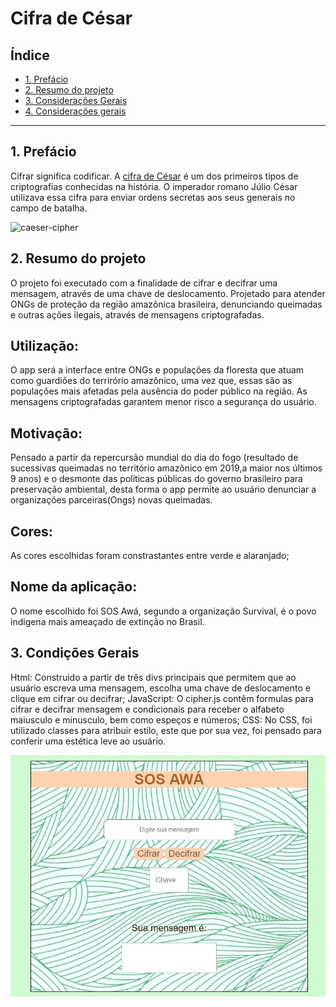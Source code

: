 # Cifra de César

## Índice

* [1. Prefácio](#1-prefácio)
* [2. Resumo do projeto](#2-resumo-do-projeto)
* [3. Considerações Gerais](#3-Considerações-gerais)
* [4. Considerações gerais](#4-considerações-gerais)

***

## 1. Prefácio

Cifrar significa codificar. A [cifra de
César](https://pt.wikipedia.org/wiki/Cifra_de_C%C3%A9sar) é um dos primeiros
tipos de criptografias conhecidas na história. O imperador romano Júlio César
utilizava essa cifra para enviar ordens secretas aos seus generais no campo de
batalha.

![caeser-cipher](https://user-images.githubusercontent.com/11894994/60990999-07ffdb00-a320-11e9-87d0-b7c291bc4cd1.png)



## 2. Resumo do projeto

O projeto foi executado com a finalidade de cifrar e decifrar uma mensagem, através de uma chave de deslocamento. Projetado para atender ONGs de proteção da região amazônica brasileira, denunciando queimadas e outras ações ilegais, através de mensagens criptografadas.
## Utilização:
O app será a interface entre ONGs e populações da floresta que atuam como guardiões do terrirório amazônico, uma vez que, essas são as populações mais afetadas pela ausência do poder público na região. As mensagens criptografadas garantem menor risco a segurança do usuário. 
## Motivação:
Pensado a partir da repercursão mundial do dia do fogo (resultado de sucessivas queimadas no território amazônico em 2019,a maior nos últimos 9 anos) e o desmonte das políticas públicas do governo brasileiro para preservação ambiental, desta forma o app permite ao usuário denunciar a organizações parceiras(Ongs) novas queimadas.
## Cores:
As cores escolhidas foram constrastantes entre verde e alaranjado;
## Nome da aplicação:
 O nome escolhido foi SOS Awá, segundo a organização Survival, é o povo indigena mais ameaçado de extinção no Brasil. 

## 3. Condições Gerais

Html: Construido a partir de três divs principais que permitem que ao usuário escreva uma mensagem, escolha uma chave de deslocamento e clique em cifrar ou decifrar;
JavaScript: O cipher.js contêm formulas para cifrar e decifrar mensagem e condicionais para receber o alfabeto maiusculo e minusculo, bem como espeços e números;
CSS: No CSS, foi utilizado classes para atribuir estilo, este que por sua vez, foi pensado para conferir uma estética leve ao usuário.

![Print tela](src/printdatela.jpg)